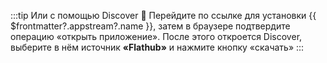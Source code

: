 :::tip Или с помощью Discover :thinking:
Перейдите по ссылке для <a :href="'appstream://' + $frontmatter?.appstream?.id">установки {{ $frontmatter?.appstream?.name }}</a>, затем в браузере подтвердите операцию «открыть приложение». После этого откроется Discover, выберите в нём источник **«Flathub»** и нажмите кнопку «скачать»
:::